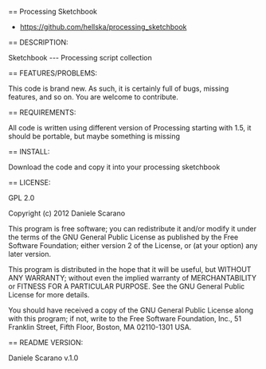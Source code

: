 == Processing Sketchbook

* https://github.com/hellska/processing_sketchbook

== DESCRIPTION:

Sketchbook --- Processing script collection

== FEATURES/PROBLEMS:

This code is brand new. As such, it is certainly full of bugs, missing
features, and so on. You are welcome to contribute.

== REQUIREMENTS:

All code is written using different version of Processing starting with 1.5, it should be portable, but maybe something is missing

== INSTALL:

Download the code and copy it into your processing sketchbook

== LICENSE:

GPL 2.0

Copyright (c) 2012 Daniele Scarano

This program is free software; you can redistribute it and/or modify
it under the terms of the GNU General Public License as published by
the Free Software Foundation; either version 2 of the License, or
(at your option) any later version.

This program is distributed in the hope that it will be useful,
but WITHOUT ANY WARRANTY; without even the implied warranty of
MERCHANTABILITY or FITNESS FOR A PARTICULAR PURPOSE.  See the
GNU General Public License for more details.

You should have received a copy of the GNU General Public License along
with this program; if not, write to the Free Software Foundation, Inc.,
51 Franklin Street, Fifth Floor, Boston, MA 02110-1301 USA.

== README VERSION:

Daniele Scarano v.1.0
